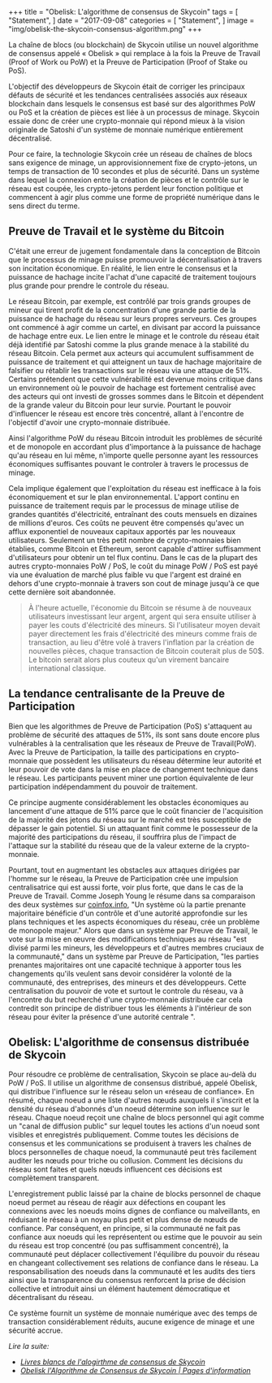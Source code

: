 +++
title = "Obelisk: L'algorithme de consensus de Skycoin"
tags = [
    "Statement",
]
date = "2017-09-08"
categories = [
    "Statement",
]
image = "img/obelisk-the-skycoin-consensus-algorithm.png"
+++

La chaîne de blocs (ou blockchain) de Skycoin utilise un nouvel algorithme de consensus appelé « Obelisk »  qui remplace à la fois la Preuve de Travail (Proof of Work ou PoW) et la Preuve de Participation (Proof of Stake ou PoS).

L'objectif des développeurs de Skycoin était de corriger les principaux défauts de sécurité et les tendances centralisées associés aux réseaux blockchain dans lesquels le consensus est basé sur des algorithmes PoW ou PoS et la création de pièces est liée à un processus de minage. Skycoin essaie donc de créer une crypto-monnaie qui répond mieux à la vision originale de Satoshi d'un système de monnaie numérique entièrement décentralisé.

Pour ce faire, la technologie Skycoin crée un réseau de chaînes de blocs sans exigence de minage, un approvisionnement fixe de crypto-jetons, un temps de transaction de 10 secondes et plus de sécurité. Dans un système dans lequel la connexion entre la création de pièces et le contrôle sur le réseau est coupée, les crypto-jetons perdent leur fonction politique et commencent à agir plus comme une forme de propriété numérique dans le sens direct du terme.

## Preuve de Travail et le système du Bitcoin

C'était une erreur de jugement fondamentale dans la conception de Bitcoin que le processus de minage puisse promouvoir la décentralisation à travers son incitation économique. En réalité, le lien entre le consensus et la puissance de hachage incite l'achat d'une capacité de traitement toujours plus grande pour prendre le controle du réseau.

Le réseau Bitcoin, par exemple, est contrôlé par trois grands groupes de mineur qui tirent profit de la concentration d'une grande partie de la puissance de hachage du réseau sur leurs propres serveurs. Ces groupes ont commencé à agir comme un cartel, en divisant par accord la puissance de hachage entre eux. Le lien entre le minage et le controle du réseau était déjà identifié par Satoshi comme la plus grande menace à la stabilité du réseau Bitcoin. Cela permet aux acteurs qui accumulent suffisamment de puissance de traitement et qui atteignent un taux de hachage majoritaire de falsifier ou rétablir les transactions sur le réseau via une attaque de 51%.
Certains prétendent que cette vulnérabilité est devenue moins critique dans un environnement où le pouvoir de hachage est fortement centralisé avec des acteurs qui ont investi de grosses sommes dans le Bitcoin et dépendent de la grande valeur du Bitcoin pour leur survie. Pourtant le pouvoir d'influencer le réseau est encore très concentré, allant à l'encontre de l'objectif d'avoir une crypto-monnaie distribuée.

Ainsi l'algorithme PoW du réseau Bitcoin introduit les problèmes de sécurité et de monopole en accordant plus d'importance à la puissance de hachage qu'au réseau en lui même, n'importe quelle personne ayant les ressources économiques suffisantes pouvant le controler à travers le processus de minage.

Cela implique également que l'exploitation du réseau est inefficace à la fois économiquement et sur le plan environnemental.
L'apport continu en puissance de traitement requis par le processus de minage utilise de grandes quantités d'électricité, entraînant des couts mensuels
en dizaines de millions d'euros. Ces coûts ne peuvent être compensés qu'avec un afflux exponentiel de nouveaux capitaux apportés par les nouveaux utilisateurs. Seulement un très petit nombre de crypto-monnaies bien établies, comme Bitcoin et Ethereum, seront
capable d'attirer suffisamment d'utilisateurs pour obtenir un tel flux continu. Dans le cas de la plupart des autres crypto-monnaies PoW / PoS, le coût
du minage PoW / PoS est payé via une évaluation de marché plus faible vu que l'argent est drainé en dehors d'une crypto-monnaie à travers son cout de minage jusqu'à ce que cette dernière soit abandonnée.

>À l'heure actuelle, l'économie du Bitcoin se résume à de nouveaux utilisateurs investissant leur argent, argent qui sera ensuite utiliser à payer les couts d'électricité des mineurs. Si l'utilisateur moyen devait payer directement les frais d'électricité des mineurs comme frais de transaction, au lieu d'être volé à travers l'inflation par la création de nouvelles pièces, chaque transaction de Bitcoin couterait plus de 50$. Le bitcoin serait alors plus couteux qu'un virement bancaire international classique.


## La tendance centralisante de la Preuve de Participation

Bien que les algorithmes de Preuve de Participation (PoS) s'attaquent au problème de sécurité des attaques de 51%,
ils sont sans doute encore plus vulnérables à la centralisation que les réseaux de Preuve de Travail(PoW). Avec la Preuve de Participation, la taille des participations en crypto-monnaie que possèdent les utilisateurs du réseau détermine leur autorité et leur pouvoir de vote dans la mise en place de changement technique dans le réseau. Les participants peuvent miner une portion équivalente de leur participation indépendamment du pouvoir de traitement.

Ce principe augmente considérablement les obstacles économiques au lancement d'une attaque de 51% parce que le coût financier de l'acquisition de la majorité des jetons du réseau sur le marché est très susceptible de dépasser le gain potentiel. Si un attaquant finit comme le possesseur de la majorité des participations du réseau, il souffrira plus de l'impact de l'attaque sur la stabilité du réseau que de la valeur externe de la crypto-monnaie.

Pourtant, tout en augmentant les obstacles aux attaques dirigées par l'homme sur le réseau, la Preuve de Participation crée une impulsion centralisatrice qui est aussi forte, voir plus forte, que dans le cas de la Preuve de Travail. Comme Joseph Young le résume dans sa comparaison des deux
systèmes sur [coinfox.info](http://www.coinfox.info/), "Un système où la partie prenante majoritaire bénéficie d'un contrôle et d'une autorité approfondie sur les plans techniques et les aspects économiques du réseau, crée un problème de monopole majeur."
Alors que dans un système par Preuve de Travail, le vote sur la mise en œuvre des modifications techniques au réseau "est divisé parmi les mineurs, les développeurs et d'autres membres cruciaux de la communauté," dans un système par Preuve de Participation, "les parties prenantes majoritaires ont une capacité technique à apporter tous les changements qu'ils veulent sans devoir considérer la volonté de la communauté, des entreprises, des mineurs et des développeurs. Cette centralisation du pouvoir de vote et surtout le controle du réseau, va à l'encontre du but recherché d'une crypto-monnaie distribuée car cela contredit son principe de distribuer tous les éléments à l'intérieur de son réseau pour éviter la présence d'une autorité centrale ".


## Obelisk: L'algorithme de consensus distribuée de Skycoin

Pour résoudre ce problème de centralisation, Skycoin se place au-delà du PoW / PoS.
Il utilise un algorithme de consensus distribué, appelé Obelisk, qui
distribue l'influence sur le réseau selon un «réseau de confiance». En résumé, chaque noeud a une liste d'autres nœuds auxquels il s'inscrit et la densité du réseau d'abonnés d'un noeud détermine son influence sur le
réseau. Chaque noeud reçoit une chaîne de blocs personnel qui agit comme un "canal de diffusion public" sur lequel toutes les actions d'un noeud sont visibles et enregistrés publiquement. Comme toutes les décisions de consensus et les communications se produisent à travers
les chaînes de blocs personnelles de chaque noeud, la communauté peut très facilement auditer les nœuds pour triche ou collusion. Comment les décisions du réseau sont faites et quels nœuds influencent ces décisions est complètement transparent.

L'enregistrement public laissé par la chaine de blocks personnel de chaque noeud permet au réseau de réagir aux défections en coupant les connexions avec les noeuds moins dignes de confiance ou malveillants, en réduisant le réseau à un noyau plus petit et plus dense de nœuds de confiance. Par conséquent, en principe, si la communauté ne fait pas confiance aux noeuds qui les représentent ou estime que le pouvoir au sein du réseau est trop concentré (ou pas suffisamment concentré), la communauté peut déplacer collectivement l'équilibre du pouvoir du réseau en changeant collectivement ses relations de confiance dans le réseau. La responsabilisation des noeuds dans la communauté et les audits des tiers ainsi que la transparence du consensus renforcent la prise de décision collective et introduit ainsi un élément hautement démocratique et décentralisant du réseau.

Ce système fournit un système de monnaie numérique avec des temps de transaction considérablement réduits, aucune exigence de minage et une sécurité accrue.


*Lire la suite:*

* *[Livres blancs de l'alogirthme de consensus de Skycoin](https://www.skycoin.net/whitepapers)*
* *[Obelisk l'Algorithme de Consensus de Skycoin | Pages d'information](/overview/obelisk-skycoin-consensus-algorithm-information-pages/)*
